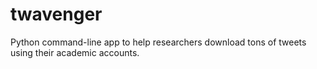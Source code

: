 # twavenger
Python command-line app to help researchers download
tons of tweets using their academic accounts.
